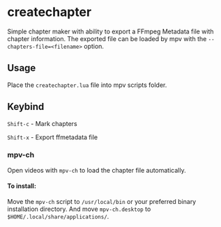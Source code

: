 # createchapter
Simple chapter maker with ability to export a FFmpeg Metadata file with chapter information.
The exported file can be loaded by mpv with the `--chapters-file=<filename>` option.

## Usage
Place the `createchapter.lua` file into mpv scripts folder.

## Keybind
`Shift-c` - Mark chapters

`Shift-x` - Export ffmetadata file

### mpv-ch
Open videos with `mpv-ch` to load the chapter file automatically.
#### To install:
Move the `mpv-ch` script to `/usr/local/bin` or your preferred binary installation directory.
And move `mpv-ch.desktop` to `$HOME/.local/share/applications/`.
